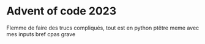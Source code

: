 # Advent of code 2023

Flemme de faire des trucs compliqués, tout est en python ptêtre meme avec mes inputs bref cpas grave
